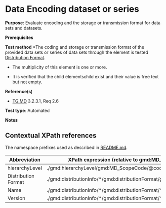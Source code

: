 # Data Encoding dataset or series

**Purpose**: Evaluate encoding and the storage or transmission format for data sets and datasets.

**Prerequisites**

**Test method**
*The coding and storage or transmission format of the provided 
data sets or series of data sets through the element is tested [Distribution Format](#distributionFormat).

* The multiplicity of this element is one or more.

* It is verified that the child elementschild exist and their value is free text but not empty.

**Reference(s)**	 
* [TG MD](http://inspire.ec.europa.eu/id/ats/metadata/2.0/isdss/README#ref_TG_MD) 3.2.3.1, Req 2.6

**Test type**: Automated

**Notes**


## Contextual XPath references

The namespace prefixes used as described in [README.md](http://inspire.ec.europa.eu/id/ats/metadata/2.0/isdss/README#namespaces).

Abbreviation                                   |  XPath expression (relative to gmd:MD_Metadata)
-----------------------------------------------| ------------------------------------------------------------------
<a name="hierarchyLevel"></a> hierarchyLevel | ./gmd:hierarchyLevel/gmd:MD_ScopeCode/@codeListValue
<a name="distributionFormat"></a> Distribution Format  | ./gmd:distributionInfo/\*/gmd:distributionFormat/gmd:MD_Format
<a name="name"></a> Name  | ./gmd:distributionInfo/\*/gmd:distributionFormat/\*/gmd:name/text()
<a name="version"></a> Version  | ./gmd:distributionInfo/\*/gmd:distributionFormat/\*/gmd:version/text()
